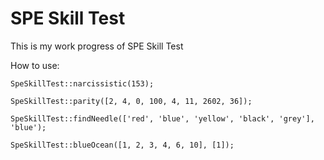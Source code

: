 
# SPE Skill Test

This is my work progress of SPE Skill Test

How to use:

`SpeSkillTest::narcissistic(153);`

`SpeSkillTest::parity([2, 4, 0, 100, 4, 11, 2602, 36]);`

`SpeSkillTest::findNeedle(['red', 'blue', 'yellow', 'black', 'grey'], 'blue');`

`SpeSkillTest::blueOcean([1, 2, 3, 4, 6, 10], [1]);`
